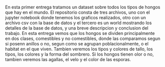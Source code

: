 En esta primer entrega tratamos un dataset sobre todos los tipos de hongos que hay en el mundo.
El repositorio consta de tres archivos, uno con el jupyter notebook donde tenemos los graficos realizados, otro con un archivo csv con la base de datos y el tercero
es un world mostrando los detalles de la base de datos, y una breve descripcion y conclusion del trabajo.
En esta entrega vemos que los hongos se dividen principalmente en dos clases, comestibles y no comestibles, donde las comparamos segun si posenn anillos o no, segun
como se agrupan poblacionalmente, o el habitat en el que viven. Tambien veremos los tipos y colores de tallo, los tipos, los colores y la forma del sombrero. 
Si los hongos tienen olor o no, tambien veremos las agallas, el velo y el color de las esporas.
